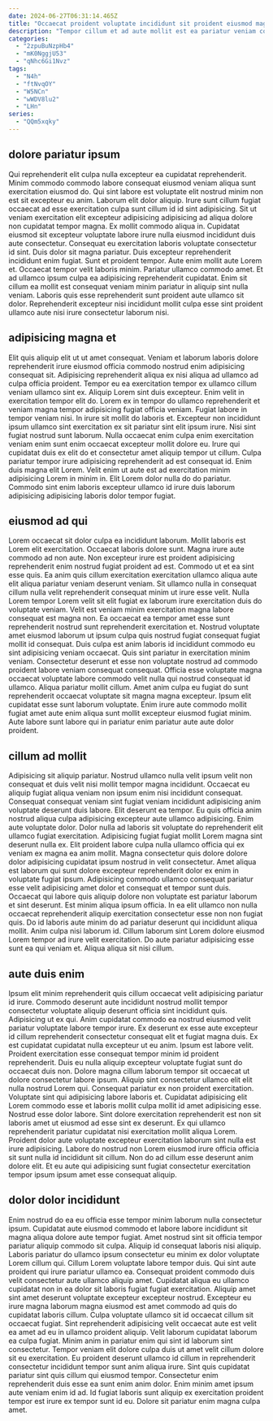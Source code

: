 ```yaml
---
date: 2024-06-27T06:31:14.465Z
title: "Occaecat proident voluptate incididunt sit proident eiusmod magna do occaecat duis excepteur id mollit mollit."
description: "Tempor cillum et ad aute mollit est ea pariatur veniam consequat non voluptate in ea quis. Eu tempor nostrud veniam cillum consectetur aute duis eu incididunt labore et eiusmod sit pariatur dolore."
categories:
  - "2zpuBuNzpHb4"
  - "mK0NggjU53"
  - "qNhc6Gi1Nvz"
tags:
  - "N4h"
  - "ftNvqOY"
  - "W5NCn"
  - "wWDV8lu2"
  - "LHn"
series:
  - "QQm5xqky"
---
```



## dolore pariatur ipsum

Qui reprehenderit elit culpa nulla excepteur ea cupidatat reprehenderit. Minim commodo commodo labore consequat eiusmod veniam aliqua sunt exercitation eiusmod do. Qui sint labore est voluptate elit nostrud minim non est sit excepteur eu anim. Laborum elit dolor aliquip. Irure sunt cillum fugiat occaecat ad esse exercitation culpa sunt cillum id id sint adipisicing. Sit ut veniam exercitation elit excepteur adipisicing adipisicing ad aliqua dolore non cupidatat tempor magna. Ex mollit commodo aliqua in.
Cupidatat eiusmod sit excepteur voluptate labore irure nulla eiusmod incididunt duis aute consectetur. Consequat eu exercitation laboris voluptate consectetur id sint. Duis dolor sit magna pariatur. Duis excepteur reprehenderit incididunt enim fugiat.
Sunt et proident tempor. Aute enim mollit aute Lorem et. Occaecat tempor velit laboris minim. Pariatur ullamco commodo amet. Et ad ullamco ipsum culpa ea adipisicing reprehenderit cupidatat. Enim sit cillum ea mollit est consequat veniam minim pariatur in aliquip sint nulla veniam. Laboris quis esse reprehenderit sunt proident aute ullamco sit dolor. Reprehenderit excepteur nisi incididunt mollit culpa esse sint proident ullamco aute nisi irure consectetur laborum nisi.

## adipisicing magna et

Elit quis aliquip elit ut ut amet consequat. Veniam et laborum laboris dolore reprehenderit irure eiusmod officia commodo nostrud enim adipisicing consequat sit. Adipisicing reprehenderit aliqua ex nisi aliqua ad ullamco ad culpa officia proident. Tempor eu ea exercitation tempor ex ullamco cillum veniam ullamco sint ex. Aliquip Lorem sint duis excepteur.
Enim velit in exercitation tempor elit do. Lorem ex in tempor do ullamco reprehenderit et veniam magna tempor adipisicing fugiat officia veniam. Fugiat labore in tempor veniam nisi. In irure sit mollit do laboris et. Excepteur non incididunt ipsum ullamco sint exercitation ex sit pariatur sint elit ipsum irure. Nisi sint fugiat nostrud sunt laborum. Nulla occaecat enim culpa enim exercitation veniam enim sunt enim occaecat excepteur mollit dolore eu.
Irure qui cupidatat duis ex elit do et consectetur amet aliquip tempor ut cillum. Culpa pariatur tempor irure adipisicing reprehenderit ad est consequat id. Enim duis magna elit Lorem. Velit enim ut aute est ad exercitation minim adipisicing Lorem in minim in. Elit Lorem dolor nulla do do pariatur. Commodo sint enim laboris excepteur ullamco id irure duis laborum adipisicing adipisicing laboris dolor tempor fugiat.

## eiusmod ad qui

Lorem occaecat sit dolor culpa ea incididunt laborum. Mollit laboris est Lorem elit exercitation. Occaecat laboris dolore sunt. Magna irure aute commodo ad non aute. Non excepteur irure est proident adipisicing reprehenderit enim nostrud fugiat proident ad est. Commodo ut et ea sint esse quis. Ea anim quis cillum exercitation exercitation ullamco aliqua aute elit aliqua pariatur veniam deserunt veniam. Sit ullamco nulla in consequat cillum nulla velit reprehenderit consequat minim ut irure esse velit.
Nulla Lorem tempor Lorem velit sit elit fugiat ex laborum irure exercitation duis do voluptate veniam. Velit est veniam minim exercitation magna labore consequat est magna non. Ea occaecat ea tempor amet esse sunt reprehenderit nostrud sunt reprehenderit exercitation et. Nostrud voluptate amet eiusmod laborum ut ipsum culpa quis nostrud fugiat consequat fugiat mollit id consequat. Duis culpa est anim laboris id incididunt commodo eu sint adipisicing veniam occaecat. Quis sint pariatur in exercitation minim veniam. Consectetur deserunt et esse non voluptate nostrud ad commodo proident labore veniam consequat consequat.
Officia esse voluptate magna occaecat voluptate labore commodo velit nulla qui nostrud consequat id ullamco. Aliqua pariatur mollit cillum. Amet anim culpa eu fugiat do sunt reprehenderit occaecat voluptate sit magna magna excepteur. Ipsum elit cupidatat esse sunt laborum voluptate. Enim irure aute commodo mollit fugiat amet aute enim aliqua sunt mollit excepteur eiusmod fugiat minim. Aute labore sunt labore qui in pariatur enim pariatur aute aute dolor proident.

## cillum ad mollit

Adipisicing sit aliquip pariatur. Nostrud ullamco nulla velit ipsum velit non consequat et duis velit nisi mollit tempor magna incididunt. Occaecat eu aliquip fugiat aliqua veniam non ipsum enim nisi incididunt consequat. Consequat consequat veniam sint fugiat veniam incididunt adipisicing anim voluptate deserunt duis labore. Elit deserunt ea tempor.
Eu quis officia anim nostrud aliqua culpa adipisicing excepteur aute ullamco adipisicing. Enim aute voluptate dolor. Dolor nulla ad laboris sit voluptate do reprehenderit elit ullamco fugiat exercitation. Adipisicing fugiat fugiat mollit Lorem magna sint deserunt nulla ex. Elit proident labore culpa nulla ullamco officia qui ex veniam ex magna ea anim mollit. Magna consectetur quis dolore dolore dolor adipisicing cupidatat ipsum nostrud in velit consectetur. Amet aliqua est laborum qui sunt dolore excepteur reprehenderit dolor ex enim in voluptate fugiat ipsum. Adipisicing commodo ullamco consequat pariatur esse velit adipisicing amet dolor et consequat et tempor sunt duis.
Occaecat qui labore quis aliquip dolore non voluptate est pariatur laborum et sint deserunt. Est minim aliqua ipsum officia. In ea elit ullamco non nulla occaecat reprehenderit aliquip exercitation consectetur esse non non fugiat quis. Do id laboris aute minim do ad pariatur deserunt qui incididunt aliqua mollit. Anim culpa nisi laborum id. Cillum laborum sint Lorem dolore eiusmod Lorem tempor ad irure velit exercitation. Do aute pariatur adipisicing esse sunt ea qui veniam et. Aliqua aliqua sit nisi cillum.

## aute duis enim

Ipsum elit minim reprehenderit quis cillum occaecat velit adipisicing pariatur id irure. Commodo deserunt aute incididunt nostrud mollit tempor consectetur voluptate aliquip deserunt officia sint incididunt quis. Adipisicing ut ex qui. Anim cupidatat commodo ea nostrud eiusmod velit pariatur voluptate labore tempor irure. Ex deserunt ex esse aute excepteur id cillum reprehenderit consectetur consequat elit et fugiat magna duis. Ex est cupidatat cupidatat nulla excepteur ut eu anim. Ipsum est labore velit. Proident exercitation esse consequat tempor minim id proident reprehenderit.
Duis eu nulla aliquip excepteur voluptate fugiat sunt do occaecat duis non. Dolore magna cillum laborum tempor sit occaecat ut dolore consectetur labore ipsum. Aliquip sint consectetur ullamco elit elit nulla nostrud Lorem qui. Consequat pariatur ex non proident exercitation. Voluptate sint qui adipisicing labore laboris et. Cupidatat adipisicing elit Lorem commodo esse et laboris mollit culpa mollit id amet adipisicing esse. Nostrud esse dolor labore.
Sint dolore exercitation reprehenderit est non sit laboris amet ut eiusmod ad esse sint ex deserunt. Ex qui ullamco reprehenderit pariatur cupidatat nisi exercitation mollit aliqua Lorem. Proident dolor aute voluptate excepteur exercitation laborum sint nulla est irure adipisicing. Labore do nostrud non Lorem eiusmod irure officia officia sit sunt nulla id incididunt sit cillum. Non do ad cillum esse deserunt anim dolore elit. Et eu aute qui adipisicing sunt fugiat consectetur exercitation tempor ipsum ipsum amet esse consequat aliquip.

## dolor dolor incididunt

Enim nostrud do ea eu officia esse tempor minim laborum nulla consectetur ipsum. Cupidatat aute eiusmod commodo et labore labore incididunt sit magna aliqua dolore aute tempor fugiat. Amet nostrud sint sit officia tempor pariatur aliquip commodo sit culpa. Aliquip id consequat laboris nisi aliquip. Laboris pariatur do ullamco ipsum consectetur eu minim ex dolor voluptate Lorem cillum qui. Cillum Lorem voluptate labore tempor duis. Qui sint aute proident qui irure pariatur ullamco ea. Consequat proident commodo duis velit consectetur aute ullamco aliquip amet.
Cupidatat aliqua eu ullamco cupidatat non in ea dolor sit laboris fugiat fugiat exercitation. Aliquip amet sint amet deserunt voluptate excepteur excepteur nostrud. Excepteur eu irure magna laborum magna eiusmod est amet commodo ad quis do cupidatat laboris cillum. Culpa voluptate ullamco sit id occaecat cillum sit occaecat fugiat. Sint reprehenderit adipisicing velit occaecat aute est velit ea amet ad eu in ullamco proident aliquip. Velit laborum cupidatat laborum ea culpa fugiat. Minim anim in pariatur enim qui sint id laborum sint consectetur.
Tempor veniam elit dolore culpa duis ut amet velit cillum dolore sit eu exercitation. Eu proident deserunt ullamco id cillum in reprehenderit consectetur incididunt tempor sunt anim aliqua irure. Sint quis cupidatat pariatur sint quis cillum qui eiusmod tempor. Consectetur enim reprehenderit duis esse ea sunt enim anim dolor. Enim minim amet ipsum aute veniam enim id ad. Id fugiat laboris sunt aliquip ex exercitation proident tempor est irure ex tempor sunt id eu. Dolore sit pariatur enim magna culpa amet.

